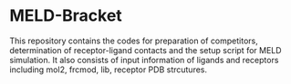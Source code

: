 # MELD-Bracket
This repository contains the codes for preparation of competitors, determination of receptor-ligand contacts and the setup script for MELD simulation. It also consists of input information of ligands and receptors including mol2, frcmod, lib, receptor PDB strcutures.
